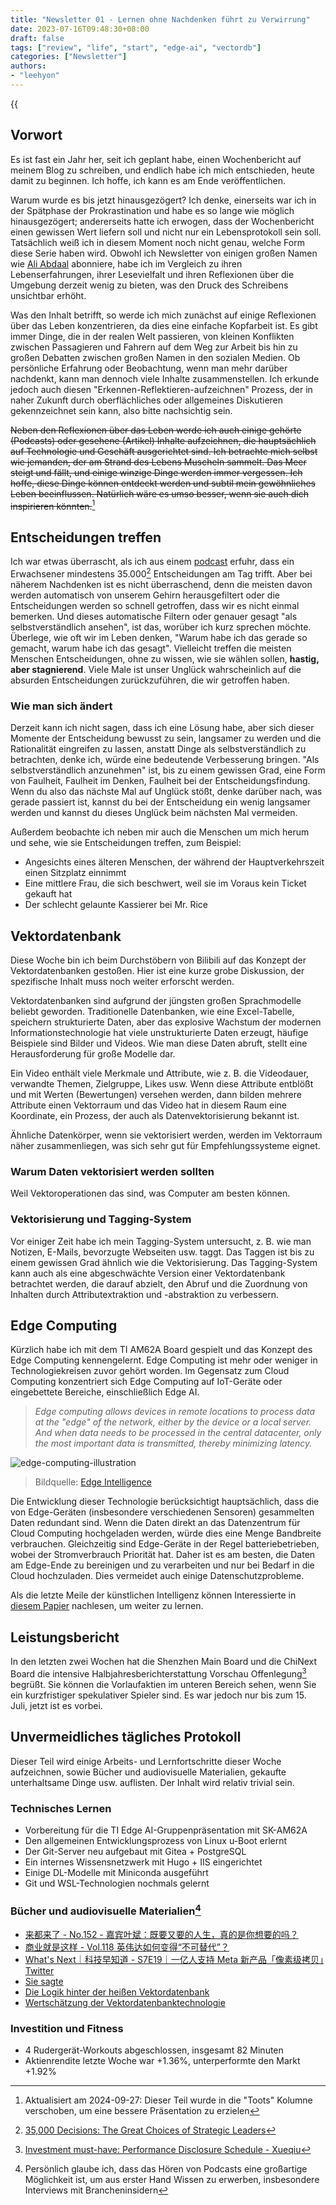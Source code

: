 ```yaml
---
title: "Newsletter 01 - Lernen ohne Nachdenken führt zu Verwirrung"
date: 2023-07-16T09:48:30+08:00
draft: false
tags: ["review", "life", "start", "edge-ai", "vectordb"]
categories: ["Newsletter"]
authors:
- "leehyon"
---
```


{{<audio src="audio/life-live.mp3" caption="♪ Life Live - Mayday" >}}

## Vorwort

Es ist fast ein Jahr her, seit ich geplant habe, einen Wochenbericht auf meinem Blog zu schreiben, und endlich habe ich mich entschieden, heute damit zu beginnen. Ich hoffe, ich kann es am Ende veröffentlichen.

Warum wurde es bis jetzt hinausgezögert? Ich denke, einerseits war ich in der Spätphase der Prokrastination und habe es so lange wie möglich hinausgezögert; andererseits hatte ich erwogen, dass der Wochenbericht einen gewissen Wert liefern soll und nicht nur ein Lebensprotokoll sein soll. Tatsächlich weiß ich in diesem Moment noch nicht genau, welche Form diese Serie haben wird. Obwohl ich Newsletter von einigen großen Namen wie [Ali Abdaal](https://aliabdaal.com/) abonniere, habe ich im Vergleich zu ihren Lebenserfahrungen, ihrer Lesevielfalt und ihren Reflexionen über die Umgebung derzeit wenig zu bieten, was den Druck des Schreibens unsichtbar erhöht.

Was den Inhalt betrifft, so werde ich mich zunächst auf einige Reflexionen über das Leben konzentrieren, da dies eine einfache Kopfarbeit ist. Es gibt immer Dinge, die in der realen Welt passieren, von kleinen Konflikten zwischen Passagieren und Fahrern auf dem Weg zur Arbeit bis hin zu großen Debatten zwischen großen Namen in den sozialen Medien. Ob persönliche Erfahrung oder Beobachtung, wenn man mehr darüber nachdenkt, kann man dennoch viele Inhalte zusammenstellen. Ich erkunde jedoch auch diesen "Erkennen-Reflektieren-aufzeichnen" Prozess, der in naher Zukunft durch oberflächliches oder allgemeines Diskutieren gekennzeichnet sein kann, also bitte nachsichtig sein.

~~Neben den Reflexionen über das Leben werde ich auch einige gehörte (Podcasts) oder gesehene (Artikel) Inhalte aufzeichnen, die hauptsächlich auf Technologie und Geschäft ausgerichtet sind. Ich betrachte mich selbst wie jemanden, der am Strand des Lebens Muscheln sammelt. Das Meer steigt und fällt, und einige winzige Dinge werden immer vergessen. Ich hoffe, diese Dinge können entdeckt werden und subtil mein gewöhnliches Leben beeinflussen. Natürlich wäre es umso besser, wenn sie auch dich inspirieren könnten.~~[^ud1]

[^ud1]: Aktualisiert am 2024-09-27: Dieser Teil wurde in die "Toots" Kolumne verschoben, um eine bessere Präsentation zu erzielen

## Entscheidungen treffen

Ich war etwas überrascht, als ich aus einem [podcast](https://www.xiaoyuzhoufm.com/episode/64b0826fd46b34865fdaf7cd) erfuhr, dass ein Erwachsener mindestens 35.000[^1] Entscheidungen am Tag trifft. Aber bei näherem Nachdenken ist es nicht überraschend, denn die meisten davon werden automatisch von unserem Gehirn herausgefiltert oder die Entscheidungen werden so schnell getroffen, dass wir es nicht einmal bemerken. Und dieses automatische Filtern oder genauer gesagt "als selbstverständlich ansehen", ist das, worüber ich kurz sprechen möchte. Überlege, wie oft wir im Leben denken, "Warum habe ich das gerade so gemacht, warum habe ich das gesagt". Vielleicht treffen die meisten Menschen Entscheidungen, ohne zu wissen, wie sie wählen sollen, **hastig, aber stagnierend**. Viele Male ist unser Unglück wahrscheinlich auf die absurden Entscheidungen zurückzuführen, die wir getroffen haben.

[^1]: [35,000 Decisions: The Great Choices of Strategic Leaders](https://go.roberts.edu/leadingedge/the-great-choices-of-strategic-leaders)

### Wie man sich ändert

Derzeit kann ich nicht sagen, dass ich eine Lösung habe, aber sich dieser Momente der Entscheidung bewusst zu sein, langsamer zu werden und die Rationalität eingreifen zu lassen, anstatt Dinge als selbstverständlich zu betrachten, denke ich, würde eine bedeutende Verbesserung bringen. "Als selbstverständlich anzunehmen" ist, bis zu einem gewissen Grad, eine Form von Faulheit, Faulheit im Denken, Faulheit bei der Entscheidungsfindung. Wenn du also das nächste Mal auf Unglück stößt, denke darüber nach, was gerade passiert ist, kannst du bei der Entscheidung ein wenig langsamer werden und kannst du dieses Unglück beim nächsten Mal vermeiden.

Außerdem beobachte ich neben mir auch die Menschen um mich herum und sehe, wie sie Entscheidungen treffen, zum Beispiel:

- Angesichts eines älteren Menschen, der während der Hauptverkehrszeit einen Sitzplatz einnimmt
- Eine mittlere Frau, die sich beschwert, weil sie im Voraus kein Ticket gekauft hat
- Der schlecht gelaunte Kassierer bei Mr. Rice

## Vektordatenbank

Diese Woche bin ich beim Durchstöbern von Bilibili auf das Konzept der Vektordatenbanken gestoßen. Hier ist eine kurze grobe Diskussion, der spezifische Inhalt muss noch weiter erforscht werden.

Vektordatenbanken sind aufgrund der jüngsten großen Sprachmodelle beliebt geworden. Traditionelle Datenbanken, wie eine Excel-Tabelle, speichern strukturierte Daten, aber das explosive Wachstum der modernen Informationstechnologie hat viele unstrukturierte Daten erzeugt, häufige Beispiele sind Bilder und Videos. Wie man diese Daten abruft, stellt eine Herausforderung für große Modelle dar.

Ein Video enthält viele Merkmale und Attribute, wie z. B. die Videodauer, verwandte Themen, Zielgruppe, Likes usw. Wenn diese Attribute entblößt und mit Werten (Bewertungen) versehen werden, dann bilden mehrere Attribute einen Vektorraum und das Video hat in diesem Raum eine Koordinate, ein Prozess, der auch als Datenvektorisierung bekannt ist.

Ähnliche Datenkörper, wenn sie vektorisiert werden, werden im Vektorraum näher zusammenliegen, was sich sehr gut für Empfehlungssysteme eignet.

### Warum Daten vektorisiert werden sollten

Weil Vektoroperationen das sind, was Computer am besten können.

### Vektorisierung und Tagging-System

Vor einiger Zeit habe ich mein Tagging-System untersucht, z. B. wie man Notizen, E-Mails, bevorzugte Webseiten usw. taggt. Das Taggen ist bis zu einem gewissen Grad ähnlich wie die Vektorisierung. Das Tagging-System kann auch als eine abgeschwächte Version einer Vektordatenbank betrachtet werden, die darauf abzielt, den Abruf und die Zuordnung von Inhalten durch Attributextraktion und -abstraktion zu verbessern.

## Edge Computing

Kürzlich habe ich mit dem TI AM62A Board gespielt und das Konzept des Edge Computing kennengelernt. Edge Computing ist mehr oder weniger in Technologiekreisen zuvor gehört worden. Im Gegensatz zum Cloud Computing konzentriert sich Edge Computing auf IoT-Geräte oder eingebettete Bereiche, einschließlich Edge AI.

> *Edge computing allows devices in remote locations to process data at the "edge" of the network, either by the device or a local server. And when data needs to be processed in the central datacenter, only the most important data is transmitted, thereby minimizing latency.*

![edge-computing-illustration](https://images.kohsruhe.com/2024/edge-computing-illustration.png)
> Bildquelle: [Edge Intelligence](https://ieeexplore.ieee.org/document/8736011)

Die Entwicklung dieser Technologie berücksichtigt hauptsächlich, dass die von Edge-Geräten (insbesondere verschiedenen Sensoren) gesammelten Daten redundant sind. Wenn die Daten direkt an das Datenzentrum für Cloud Computing hochgeladen werden, würde dies eine Menge Bandbreite verbrauchen. Gleichzeitig sind Edge-Geräte in der Regel batteriebetrieben, wobei der Stromverbrauch Priorität hat. Daher ist es am besten, die Daten am Edge-Ende zu bereinigen und zu verarbeiten und nur bei Bedarf in die Cloud hochzuladen. Dies vermeidet auch einige Datenschutzprobleme.

Als die letzte Meile der künstlichen Intelligenz können Interessierte in [diesem Papier](https://ieeexplore.ieee.org/document/8736011) nachlesen, um weiter zu lernen.

## Leistungsbericht

In den letzten zwei Wochen hat die Shenzhen Main Board und die ChiNext Board die intensive Halbjahresberichterstattung Vorschau Offenlegung[^2] begrüßt. Sie können die Vorlaufaktien im unteren Bereich sehen, wenn Sie ein kurzfristiger spekulativer Spieler sind. Es war jedoch nur bis zum 15. Juli, jetzt ist es vorbei.

[^2]: [Investment must-have: Performance Disclosure Schedule - Xueqiu](https://xueqiu.com/9752824777/122766349)

## Unvermeidliches tägliches Protokoll

Dieser Teil wird einige Arbeits- und Lernfortschritte dieser Woche aufzeichnen, sowie Bücher und audiovisuelle Materialien, gekaufte unterhaltsame Dinge usw. auflisten. Der Inhalt wird relativ trivial sein.

### Technisches Lernen

- Vorbereitung für die TI Edge AI-Gruppenpräsentation mit SK-AM62A
- Den allgemeinen Entwicklungsprozess von Linux u-Boot erlernt
- Der Git-Server neu aufgebaut mit Gitea + PostgreSQL
- Ein internes Wissensnetzwerk mit Hugo + IIS eingerichtet
- Einige DL-Modelle mit Miniconda ausgeführt
- Git und WSL-Technologien nochmals gelernt

### Bücher und audiovisuelle Materialien[^3]

[^3]: Persönlich glaube ich, dass das Hören von Podcasts eine großartige Möglichkeit ist, um aus erster Hand Wissen zu erwerben, insbesondere Interviews mit Brancheninsidern

- [来都来了 - No.152 - 嘉宾叶斌：既要又要的人生，真的是你想要的吗？](https://podcasts.apple.com/cn/podcast/no-152-%E5%98%89%E5%AE%BE%E5%8F%B6%E6%96%8C-%E6%97%A2%E8%A6%81%E5%8F%88%E8%A6%81%E7%9A%84%E4%BA%BA%E7%94%9F-%E7%9C%9F%E7%9A%84%E6%98%AF%E4%BD%A0%E6%83%B3%E8%A6%81%E7%9A%84%E5%90%97/id1512932915?i=1000619920004)
- [商业就是这样 - Vol.118 英伟达如何变得“不可替代”？](https://podcasts.apple.com/cn/podcast/vol-118-%E8%8B%B1%E4%BC%9F%E8%BE%BE%E5%A6%82%E4%BD%95%E5%8F%98%E5%BE%97-%E4%B8%8D%E5%8F%AF%E6%9B%BF%E4%BB%A3/id1552904790?i=1000619426083)
- [What's Next｜科技早知道 - S7E19｜一亿人支持 Meta 新产品「像素级拷贝」Twitter](https://podcasts.apple.com/cn/podcast/s7e19-%E4%B8%80%E4%BA%BF%E4%BA%BA%E6%94%AF%E6%8C%81-meta-%E6%96%B0%E4%BA%A7%E5%93%81-%E5%83%8F%E7%B4%A0%E7%BA%A7%E6%8B%B7%E8%B4%9D-twitter-%E5%8F%AA%E5%9B%A0%E9%A9%AC%E6%96%AF%E5%85%8B%E5%A4%AA%E6%8B%9B%E9%AA%82/id1494812579?i=1000620854237)
- [Sie sagte](https://movie.douban.com/subject/35493136/)
- [Die Logik hinter der heißen Vektordatenbank](https://www.bilibili.com/video/BV1W94y1B7Vd/?share_source=copy_web)
- [Wertschätzung der Vektordatenbanktechnologie](https://www.bilibili.com/video/BV11a4y1c7SW/?share_source=copy_web)

### Investition und Fitness

- 4 Rudergerät-Workouts abgeschlossen, insgesamt 82 Minuten
- Aktienrendite letzte Woche war +1.36%, unterperformte den Markt +1.92%
